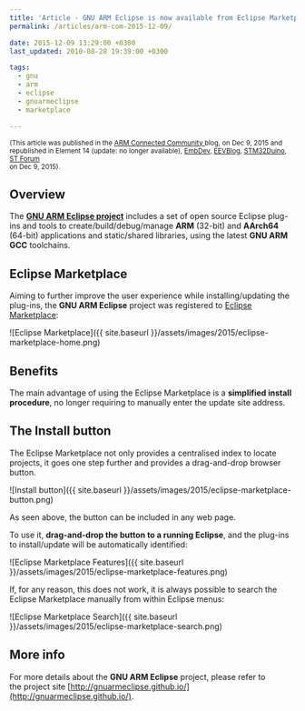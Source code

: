 ```yaml
---
title: 'Article - GNU ARM Eclipse is now available from Eclipse Marketplace'
permalink: /articles/arm-com-2015-12-09/

date: 2015-12-09 13:29:00 +0300
last_updated: 2010-08-28 19:39:00 +0300

tags:
  - gnu
  - arm
  - eclipse
  - gnuarmeclipse
  - marketplace

---
```


<small>(This article was published in the [ARM Connected Community ](https://community.arm.com/groups/tools/blog/2015/12/09/gnu-arm-eclipse-now-available-from-eclipse-marketplace) blog, on Dec 9, 2015
and republished in
Element 14 (update: no longer available),
[EmbDev](https://embdev.net/topic/384016),
[EEVBlog](http://www.eevblog.com/forum/microcontrollers/gnu-arm-eclipse-is-now-available-from-eclipse-marketplace/),
[STM32Duino](http://stm32duino.com/),
[ST Forum](https://my.st.com/public/STe2ecommunities/mcu/Lists/STM32Java/Flat.aspx?RootFolder=%2fpublic%2fSTe2ecommunities%2fmcu%2fLists%2fSTM32Java%2fGNU%20ARM%20Eclipse%20is%20now%20available%20from%20Eclipse%20Marketplace&FolderCTID=0x01200200770978C69A1141439FE559EB459D758000F9A0E3A95BA69146A17C2E80209ADC21&TopicsView=https%3A%2F%2Fmy%2Est%2Ecom%2Fpublic%2FSTe2ecommunities%2Fmcu%2FLists%2FSTM32Java%2FAllItems%2Easpx&currentviews=0)  
on Dec 9, 2015).</small>

## Overview

The **[GNU ARM Eclipse project](https://github.com/gnuarmeclipse)** includes a set of open source Eclipse plug-ins and tools to create/build/debug/manage **ARM** (32-bit) and **AArch64** (64-bit) applications and static/shared libraries, using the latest **GNU ARM GCC** toolchains. 

## Eclipse Marketplace

Aiming to further improve the user experience while installing/updating the plug-ins, the **GNU ARM Eclipse** project was registered to [Eclipse Marketplace](https://marketplace.eclipse.org/content/gnu-arm-eclipse):

![Eclipse Marketplace]({{ site.baseurl }}/assets/images/2015/eclipse-marketplace-home.png)

## Benefits

The main advantage of using the Eclipse Marketplace is a **simplified install procedure**, no longer requiring to manually enter the update site address.

## The Install button

The Eclipse Marketplace not only provides a centralised index to locate projects, it goes one step further and provides a drag-and-drop browser button.

![Install button]({{ site.baseurl }}/assets/images/2015/eclipse-marketplace-button.png)

As seen above, the button can be included in any web page.

To use it, **drag-and-drop the button to a running Eclipse**, and the plug-ins to install/update will be automatically identified:

![Eclipse Marketplace Features]({{ site.baseurl }}/assets/images/2015/eclipse-marketplace-features.png)

If, for any reason, this does not work, it is always possible to search the Eclipse Marketplace manually from within Eclipse menus:

![Eclipse Marketplace Search]({{ site.baseurl }}/assets/images/2015/eclipse-marketplace-search.png)


## More info

For more details about the **GNU ARM Eclipse** project, please refer to the project site [http://gnuarmeclipse.github.io/](http://gnuarmeclipse.github.io/).
